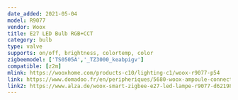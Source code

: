 ```yaml
---
date_added: 2021-05-04
model: R9077
vendor: Woox
title: E27 LED Bulb RGB+CCT
category: bulb
type: valve
supports: on/off, brightness, colortemp, color
zigbeemodel: ['TS0505A','_TZ3000_keabpigv']
compatible: [z2m]
mlink: https://wooxhome.com/products-c10/lighting-c1/woox-r9077-p54
link: https://www.domadoo.fr/en/peripheriques/5680-woox-ampoule-connectee-zigbee-e27-rgb-cct-compatible-amazon-alexa-et-google-assistant-8435606703581.html
link2: https://www.alza.de/woox-smart-zigbee-e27-led-lampe-r9077-d6219810.htm
---
```

